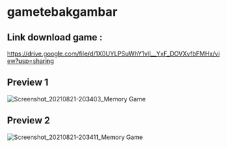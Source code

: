 # gametebakgambar
## Link download game :
https://drive.google.com/file/d/1X0UYLPSuWhY1vII__YxF_DOVXvfbFMHx/view?usp=sharing

## Preview 1
![Screenshot_20210821-203403_Memory Game](https://user-images.githubusercontent.com/58913447/130323572-f51eaeda-31fb-44a9-a8ac-8e93022dd0a2.jpg)


## Preview 2
![Screenshot_20210821-203411_Memory Game](https://user-images.githubusercontent.com/58913447/130323609-93266929-bc78-45b2-92bc-c2fd60242f23.jpg)
